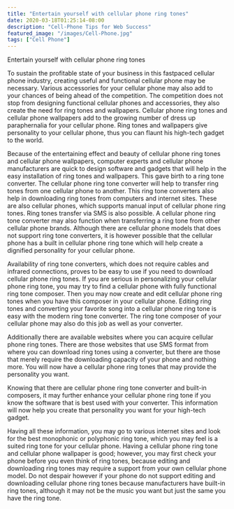 ```yaml
---
title: "Entertain yourself with cellular phone ring tones"
date: 2020-03-18T01:25:14-08:00
description: "Cell-Phone Tips for Web Success"
featured_image: "/images/Cell-Phone.jpg"
tags: ["Cell Phone"]
---
```


Entertain yourself with cellular phone ring tones


To sustain the profitable state of your business in this fastpaced cellular phone industry, creating useful and functional cellular phone may be necessary. Various accessories for your cellular phone may also add to your chances of being ahead of the competition. The competition does not stop from designing functional cellular phones and accessories, they also create the need for ring tones and wallpapers. Cellular phone ring tones and cellular phone wallpapers add to the growing number of dress up paraphernalia for your cellular phone. Ring tones and wallpapers give personality to your cellular phone, thus you can flaunt his high-tech gadget to the world.

Because of the entertaining effect and beauty of cellular phone ring tones and cellular phone wallpapers, computer experts and cellular phone manufacturers are quick to design software and gadgets that will help in the easy installation of ring tones and wallpapers. This gave birth to a ring tone converter. The cellular phone ring tone converter will help to transfer ring tones from one cellular phone to another. This ring tone converters also help in downloading ring tones from computers and internet sites. These are also cellular phones, which supports manual input of cellular phone ring tones. Ring tones transfer via SMS is also possible. A cellular phone ring tone converter may also function when transferring a ring tone from other cellular phone brands. Although there are cellular phone models that does not support ring tone converters, it is however possible that the cellular phone has a built in cellular phone ring tone which will help create a dignified personality for your cellular phone. 

Availability of ring tone converters, which does not require cables and infrared connections, proves to be easy to use if you need to download cellular phone ring tones. If you are serious in personalizing your cellular phone ring tone, you may try to find a cellular phone with fully functional ring tone composer. Then you may now create and edit cellular phone ring tones when you have this composer in your cellular phone. Editing ring tones and converting your favorite song into a cellular phone ring tone is easy with the modern ring tone converter. The ring tone composer of your cellular phone may also do this job as well as your converter.

Additionally there are available websites where you can acquire cellular phone ring tones. There are those websites that use SMS format from where you can download ring tones using a converter, but there are those that merely require the downloading capacity of your phone and nothing more. You will now have a cellular phone ring tones that may provide the personality you want.

Knowing that there are cellular phone ring tone converter and built-in composers, it may further enhance your cellular phone ring tone if you know the software that is best used with your converter. This information will now help you create that personality you want for your high-tech gadget.  

Having all these information, you may go to various internet sites and look for the best monophonic or polyphonic ring tone, which you may feel is a suited ring tone for your cellular phone. Having a cellular phone ring tone and cellular phone wallpaper is good; however, you may first check your phone before you even think of ring tones, because editing and downloading ring tones may require a support from your own cellular phone model. Do not despair however if your phone do not support editing and downloading cellular phone ring tones because manufacturers have built-in ring tones, although it may not be the music you want but just the same you have the ring tone.




